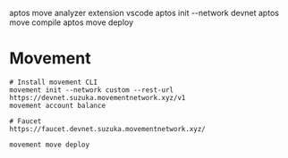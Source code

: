 aptos move analyzer extension vscode
aptos init --network devnet
aptos move compile
aptos move deploy

# Movement
```
# Install movement CLI
movement init --network custom --rest-url https://devnet.suzuka.movementnetwork.xyz/v1
movement account balance

# Faucet
https://faucet.devnet.suzuka.movementnetwork.xyz/

movement move deploy
```